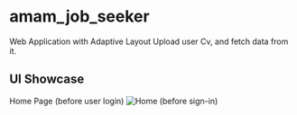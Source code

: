 # amam_job_seeker

Web Application with Adaptive Layout
Upload user Cv, and fetch data from it.

## UI Showcase 

Home Page (before user login)
![Home (before sign-in)](https://github.com/ziadhassan7/amam_job_seeker/assets/31738365/0404a611-78bb-445e-8e7e-535e92c6613a)
